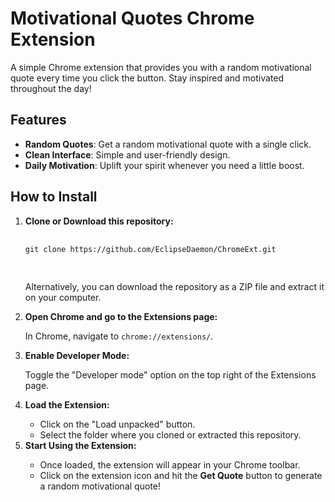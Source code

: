 <h1>Motivational Quotes Chrome Extension</h1>

<p>A simple Chrome extension that provides you with a random motivational quote every time you click the button. Stay inspired and motivated throughout the day!</p>

<h2>Features</h2>
<ul>
  <li><strong>Random Quotes</strong>: Get a random motivational quote with a single click.</li>
  <li><strong>Clean Interface</strong>: Simple and user-friendly design.</li>
  <li><strong>Daily Motivation</strong>: Uplift your spirit whenever you need a little boost.</li>
</ul>

<h2>How to Install</h2>
<ol>
  <li><strong>Clone or Download this repository:</strong></li>
  <pre>
    <code>
git clone https://github.com/EclipseDaemon/ChromeExt.git
    </code>
  </pre>
  <p>Alternatively, you can download the repository as a ZIP file and extract it on your computer.</p>

  <li><strong>Open Chrome and go to the Extensions page:</strong></li>
  <p>In Chrome, navigate to <code>chrome://extensions/</code>.</p>

  <li><strong>Enable Developer Mode:</strong></li>
  <p>Toggle the "Developer mode" option on the top right of the Extensions page.</p>

  <li><strong>Load the Extension:</strong></li>
  <ul>
    <li>Click on the "Load unpacked" button.</li>
    <li>Select the folder where you cloned or extracted this repository.</li>
  </ul>

  <li><strong>Start Using the Extension:</strong></li>
  <ul>
    <li>Once loaded, the extension will appear in your Chrome toolbar.</li>
    <li>Click on the extension icon and hit the <strong>Get Quote</strong> button to generate a random motivational quote!</li>
  </ul>
</ol>
